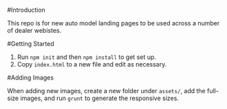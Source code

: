 #Introduction

This repo is for new auto model landing pages to be used across a number of dealer webistes.

#Getting Started

1. Run `npm init` and then `npm install` to get set up.
1. Copy `index.html` to a new file and edit as necessary.

#Adding Images

When adding new images, create a new folder under `assets/`, add the full-size images, and run `grunt` to generate the responsive sizes.
